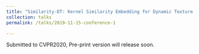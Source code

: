 ```yaml
---
title: "Similarity-DT: Kernel Similarity Embedding for Dynamic Texture Synthesis"
collection: talks
permalink: /talks/2019-11-15-conference-1

---
```

Submitted to CVPR2020, Pre-print version will release soon.


